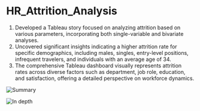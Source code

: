 # HR_Attrition_Analysis

1. Developed a Tableau story focused on analyzing attrition based on various parameters, incorporating both single-variable and bivariate analyses.
2. Uncovered significant insights indicating a higher attrition rate for specific demographics, including males, singles, entry-level positions, infrequent travelers, and individuals with an average age of 34.
3. The comprehensive Tableau dashboard visually represents attrition rates across diverse factors such as department, job role, education, and satisfaction, offering a detailed perspective on workforce dynamics.

![Summary](https://github.com/MuskanKhandelia/HR_Attrition_Analysis/assets/65664089/a5960e67-4676-446a-9ff1-10a62760b774)

![In depth](https://github.com/MuskanKhandelia/HR_Attrition_Analysis/assets/65664089/aeee7942-5b47-4033-ab01-1923a1fa3f2e)
